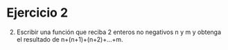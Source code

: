 # Ejercicio 2

2. Escribir una función que reciba 2 enteros no negativos n y m y obtenga el resultado de
n+(n+1)+(n+2)+...+m.